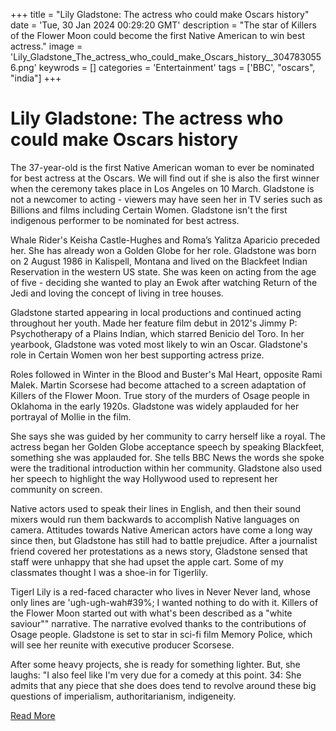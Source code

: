 +++
title = "Lily Gladstone: The actress who could make Oscars history"
date = 'Tue, 30 Jan 2024 00:29:20 GMT'
description = "The star of Killers of the Flower Moon could become the first Native American to win best actress."
image = 'Lily_Gladstone_The_actress_who_could_make_Oscars_history__3047830556.png'
keywrods =  []
categories = 'Entertainment'
tags = ['BBC', "oscars", "india"]
+++

# Lily Gladstone: The actress who could make Oscars history

The 37-year-old is the first Native American woman to ever be nominated for best actress at the Oscars.
We will find out if she is also the first winner when the ceremony takes place in Los Angeles on 10 March.
Gladstone is not a newcomer to acting - viewers may have seen her in TV series such as Billions and films including Certain Women.
Gladstone isn't the first indigenous performer to be nominated for best actress.

Whale Rider<bb>'s Keisha Castle-Hughes and Roma’s Yalitza Aparicio preceded her.
She has already won a Golden Globe for her role.
Gladstone was born on 2 August 1986 in Kalispell, Montana and lived on the Blackfeet Indian Reservation in the western US state.
She was keen on acting from the age of five - deciding she wanted to play an Ewok after watching Return of the Jedi and loving the concept of living in tree houses.

Gladstone started appearing in local productions and continued acting throughout her youth.
Made her feature film debut in 2012<bb>'s Jimmy P: Psychotherapy of a Plains Indian, which starred Benicio del Toro.
In her yearbook, Gladstone was voted most likely to win an Oscar.
Gladstone's role in Certain Women won her best supporting actress prize.

Roles followed in Winter in the Blood and Buster<bb>'s Mal Heart, opposite Rami Malek.
Martin Scorsese had become attached to a screen adaptation of Killers of the Flower Moon.
True story of the murders of Osage people in Oklahoma in the early 1920s.
Gladstone was widely applauded for her portrayal of Mollie in the film.

She says she was guided by her community to carry herself like a royal.
The actress began her Golden Globe acceptance speech by speaking Blackfeet, something she was applauded for.
She tells BBC News the words she spoke were the traditional introduction within her community.
Gladstone also used her speech to highlight the way Hollywood used to represent her community on screen.

Native actors used to speak their lines in English, and then their sound mixers would run them backwards to accomplish Native languages on camera.
Attitudes towards Native American actors have come a long way since then, but Gladstone has still had to battle prejudice.
After a journalist friend covered her protestations as a news story, Gladstone sensed that staff were unhappy that she had upset the apple cart.
Some of my classmates thought I was a shoe-in for Tigerlily.

Tigerl Lily is a red-faced character who lives in Never Never land, whose only lines are <bb>'ugh-ugh-wah<bb>#39%; I wanted nothing to do with it.
Killers of the Flower Moon started out with what<bb>'s been described as a <bb>"white saviour<bb>"" narrative.
The narrative evolved thanks to the contributions of Osage people.
Gladstone is set to star in sci-fi film Memory Police, which will see her reunite with executive producer Scorsese.

After some heavy projects, she is ready for something lighter.
But, she laughs: <bb>"I also feel like I<bb>'m very due for a comedy at this point.
34: She admits that any piece that she does does tend to revolve around these big questions of imperialism, authoritarianism, indigeneity.


[Read More](https://www.bbc.co.uk/news/entertainment-arts-68109353)
